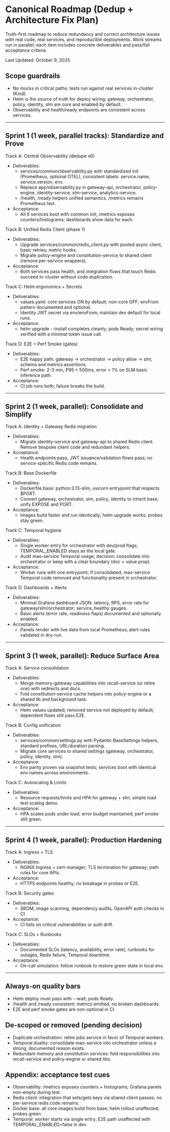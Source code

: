 # Canonical Roadmap (Dedup + Architecture Fix Plan)

Truth-first roadmap to reduce redundancy and correct architecture issues with real code, real services, and reproducible deployments. Work streams run in parallel; each item includes concrete deliverables and pass/fail acceptance criteria.

Last Updated: October 9, 2025

## Scope guardrails
- No mocks in critical paths; tests run against real services in-cluster (Kind).
- Helm is the source of truth for deploy wiring; gateway, orchestrator, policy, identity, slm are core and enabled by default.
- Observability and health/ready endpoints are consistent across services.

---

## Sprint 1 (1 week, parallel tracks): Standardize and Prove

Track A: Central Observability (dedupe x6)
- Deliverables:
	- services/common/observability.py with standardized init (Prometheus, optional OTEL), consistent labels: service.name, service.version, env.
	- Replace app/observability.py in gateway-api, orchestrator, policy-engine, identity-service, slm-service, analytics-service.
	- /health, /ready helpers unified semantics. /metrics remains Prometheus text.
- Acceptance:
	- All 6 services boot with common init; /metrics exposes counters/histograms; dashboards show data for each.

Track B: Unified Redis Client (phase 1)
- Deliverables:
	- Upgrade services/common/redis_client.py with pooled async client, basic retries, metric hooks.
	- Migrate policy-engine and constitution-service to shared client (remove per-service wrappers).
- Acceptance:
	- Both services pass health, and integration flows that touch Redis succeed in-cluster without code duplication.

Track C: Helm ergonomics + Secrets
- Deliverables:
	- values.yaml: core services ON by default; non-core OFF; envFrom pattern documented and optional.
	- Identity JWT secret via env/envFrom; maintain dev default for local runs.
- Acceptance:
	- helm upgrade --install completes cleanly; pods Ready; secret wiring verified with a minimal token issue call.

Track D: E2E + Perf Smoke (gates)
- Deliverables:
	- E2E happy path: gateway → orchestrator → policy allow → slm; schema and metrics assertions.
	- Perf smoke: 2–3 min, P95 < 500ms, error < 1% on SLM basic inference path.
- Acceptance:
	- CI job runs both; failure breaks the build.

---

## Sprint 2 (1 week, parallel): Consolidate and Simplify

Track A: Identity + Gateway Redis migration
- Deliverables:
	- Migrate identity-service and gateway-api to shared Redis client. Remove bespoke client code and redundant helpers.
- Acceptance:
	- Health endpoints pass; JWT issuance/validation flows pass; no service-specific Redis code remains.

Track B: Base Dockerfile
- Deliverables:
	- Dockerfile.base: python:3.13-slim, uvicorn entrypoint that respects $PORT.
	- Convert gateway, orchestrator, slm, policy, identity to inherit base; unify EXPOSE and PORT.
- Acceptance:
	- Images build faster and run identically; helm upgrade works; probes stay green.

Track C: Temporal hygiene
- Deliverables:
	- Single worker entry for orchestrator with dev/prod flags; TEMPORAL_ENABLED stays as the local gate.
	- Audit mao-service Temporal usage; decision: consolidate into orchestrator or keep with a clear boundary (doc + value prop).
- Acceptance:
	- Worker runs with one entrypoint; if consolidated, mao-service Temporal code removed and functionality present in orchestrator.

Track D: Dashboards + Alerts
- Deliverables:
	- Minimal Grafana dashboard JSON: latency, RPS, error rate for gateway/slm/orchestrator; service_healthy gauges.
	- Basic alerts (error rate, readiness flaps) documented and optionally enabled.
- Acceptance:
	- Panels render with live data from local Prometheus; alert rules validated in dry-run.

---

## Sprint 3 (1 week, parallel): Reduce Surface Area

Track A: Service consolidation
- Deliverables:
	- Merge memory-gateway capabilities into recall-service (or retire one) with redirects and docs.
	- Fold constitution-service cache helpers into policy-engine or a shared lib and background task.
- Acceptance:
	- Helm values updated; removed service not deployed by default; dependent flows still pass E2E.

Track B: Config unification
- Deliverables:
	- services/common/settings.py with Pydantic BaseSettings helpers, standard prefixes, URL/duration parsing.
	- Migrate core services to shared settings (gateway, orchestrator, policy, identity, slm).
- Acceptance:
	- Env parity proven via snapshot tests; services boot with identical env names across environments.

Track C: Autoscaling & Limits
- Deliverables:
	- Resource requests/limits and HPA for gateway + slm; simple load test scaling demo.
- Acceptance:
	- HPA scales pods under load; error budget maintained; perf smoke still green.

---

## Sprint 4 (1 week, parallel): Production Hardening

Track A: Ingress + TLS
- Deliverables:
	- NGINX Ingress + cert-manager; TLS termination for gateway; path rules for core APIs.
- Acceptance:
	- HTTPS endpoints healthy; no breakage in probes or E2E.

Track B: Security gates
- Deliverables:
	- SBOM, image scanning, dependency audits, OpenAPI auth checks in CI.
- Acceptance:
	- CI fails on critical vulnerabilities or auth drift.

Track C: SLOs + Runbooks
- Deliverables:
	- Documented SLOs (latency, availability, error rate); runbooks for outages, Redis failure, Temporal downtime.
- Acceptance:
	- On-call simulation: follow runbook to restore green state in local env.

---

## Always-on quality bars
- Helm deploy must pass with --wait; pods Ready.
- /health and /ready consistent; metrics emitted; no broken dashboards.
- E2E and perf smoke gates are non-optional in CI.

## De-scoped or removed (pending decision)
- Duplicate orchestration: retire jobs service in favor of Temporal workers.
- Temporal duality: consolidate mao-service into orchestrator unless a strong, documented reason exists.
- Redundant memory and constitution services: fold responsibilities into recall-service and policy-engine or shared libs.

## Appendix: acceptance test cues
- Observability: /metrics exposes counters + histograms; Grafana panels non-empty during test.
- Redis client: integration that sets/gets keys via shared client passes; no per-service redis code remains.
- Docker base: all core images build from base; helm rollout unaffected; probes green.
- Temporal: worker starts via single entry; E2E path unaffected with TEMPORAL_ENABLED=false in dev.
